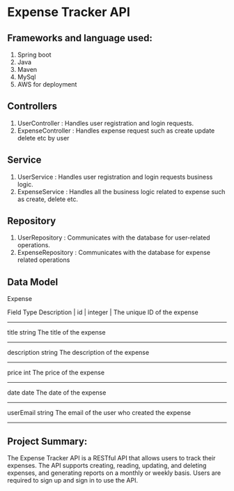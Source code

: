 # Expense Tracker API

## Frameworks and language used:
1. Spring boot
2. Java
3. Maven
4. MySql
5. AWS for deployment

## Controllers
1. UserController : Handles user registration and login requests.
2. ExpenseController : Handles expense request such as create update delete etc by user

## Service
1. UserService : Handles user registration and login requests business logic.
2. ExpenseService : Handles all the business logic related to expense such as create, delete etc.

## Repository
1. UserRepository : Communicates with the database for user-related operations.
2. ExpenseRepository : Communicates with the database for expense related operations

## Data Model
Expense

Field	          Type	           Description
| id	       |     integer	   |   The unique ID of the expense
___________________________________________________________________
title	          string	      The title of the expense
____________________________________________________________________
description    	string	      The description of the expense
____________________________________________________________________
price	          int	        The price of the expense
____________________________________________________________________
date	          date	        The date of the expense
____________________________________________________________________
userEmail     	string	      The email of the user who created the expense
_____________________________________________________________________________


## Project Summary:
The Expense Tracker API is a RESTful API that allows users to track their expenses. The API supports creating, reading, updating, and deleting expenses, and generating reports on a monthly or weekly basis. Users are required to sign up and sign in to use the API.
